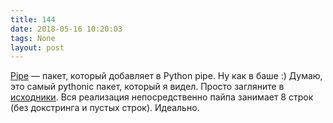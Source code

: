 ```yaml
---
title: 144
date: 2018-05-16 10:20:03
tags: None
layout: post
---
```


[Pipe](https://github.com/JulienPalard/Pipe) — пакет, который добавляет в Python pipe. Ну как в баше :) Думаю, это самый pythonic пакет, который я видел. Просто загляните в [исходники](https://github.com/JulienPalard/Pipe/blob/master/pipe.py#L35). Вся реализация непосредственно пайпа занимает 8 строк (без докстринга и пустых строк). Идеально.
